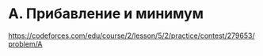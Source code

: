 # A. Прибавление и минимум

https://codeforces.com/edu/course/2/lesson/5/2/practice/contest/279653/problem/A

